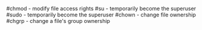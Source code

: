 #chmod - modify file access rights
#su - temporarily become the superuser
#sudo - temporarily become the superuser
#chown - change file ownership
#chgrp - change a file's group ownership
